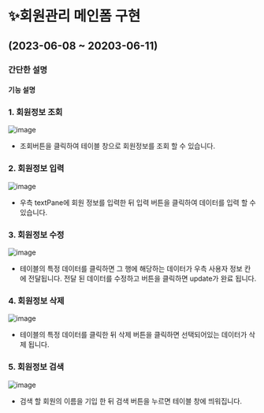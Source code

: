 # ✨회원관리 메인폼 구현
(2023-06-08 ~ 20203-06-11)
---
### 간단한 설명
#### 기능 설명
### 1. 회원정보 조회 
![image](https://github.com/SEUNGACHOI0925/javaProject/assets/112832677/20023f17-a5e2-4806-9fdf-4b790342f51d)
- 조회버튼을 클릭하여 테이블 창으로 회원정보를 조회 할 수 있습니다.

### 2. 회원정보 입력 
![image](https://github.com/SEUNGACHOI0925/javaProject/assets/112832677/692955fe-0439-4160-854e-71b2d35ea27e)
- 우측 textPane에 회원 정보를 입력한 뒤 입력 버튼을 클릭하여 데이터를 입력 할 수 있습니다.

### 3. 회원정보 수정
![image](https://github.com/SEUNGACHOI0925/javaProject/assets/112832677/a43521b0-f8f1-44c4-b4dd-6744641b8cfd)
- 테이블의 특정 데이터를 클릭하면 그 행에 해당하는 데이터가 우측 사용자 정보 칸에 전달됩니다.
  전달 된 데이터를 수정하고 버튼을 클릭하면 update가 완료 됩니다.

### 4. 회원정보 삭제 
![image](https://github.com/SEUNGACHOI0925/javaProject/assets/112832677/ca866dc4-2f6f-48e5-8191-fb2a7220752f)
- 테이블의 특정 데이터를 클릭한 뒤 삭제 버튼을 클릭하면 선택되어있는 데이터가 삭제 됩니다.

### 5. 회원정보 검색
![image](https://github.com/SEUNGACHOI0925/javaProject/assets/112832677/695a14a3-10a8-471c-9df2-b3b790d6608b)
- 검색 할 회원의 이름을 기입 한 뒤 검색 버튼을 누르면 테이블 창에 띄워집니다.




